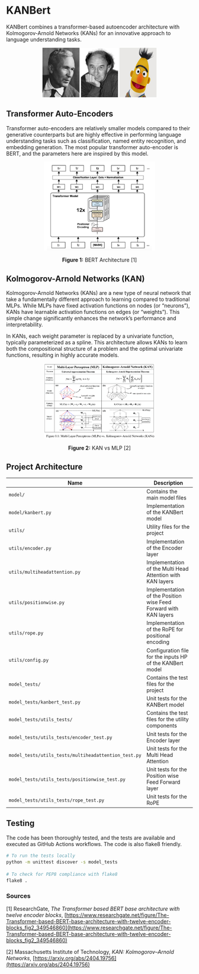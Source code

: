 # KANBert

KANBert combines a transformer-based autoencoder architecture with Kolmogorov-Arnold Networks (KANs) for an innovative approach to language understanding tasks.

<p align="center">
    <img src="./images/kalmogorov.webp" alt="Kalmogorov" width="100" height="133">
    <img src="./images/arnold.jpeg" alt="Arnold" width="100" height="133">
    <img src="./images/bert.jpeg" alt="BERT" width="100" height="133">
</p>

## Transformer Auto-Encoders

Transformer auto-encoders are relatively smaller models compared to their generative counterparts but are highly effective in performing language understanding tasks such as classification, named entity recognition, and embedding generation. The most popular transformer auto-encoder is BERT, and the parameters here are inspired by this model.

<p align="center">
    <img src="images/bert_archi.png" alt="BERT Architecture" width="300">
</p>

<p align="center">
    <b>Figure 1:</b> BERT Architecture [1]
</p>

## Kolmogorov-Arnold Networks (KAN)

Kolmogorov-Arnold Networks (KANs) are a new type of neural network that take a fundamentally different approach to learning compared to traditional MLPs. While MLPs have fixed activation functions on nodes (or “neurons”), KANs have learnable activation functions on edges (or “weights”). This simple change significantly enhances the network’s performance and interpretability.

In KANs, each weight parameter is replaced by a univariate function, typically parameterized as a spline. This architecture allows KANs to learn both the compositional structure of a problem and the optimal univariate functions, resulting in highly accurate models.

<p align="center">
    <img src="images/mlp_vs_kan.png" alt="KAN vs MLP" width="300">
</p>

<p align="center">
    <b>Figure 2:</b> KAN vs MLP [2]
</p>

## Project Architecture

| Name                        | Description                                                        |
|-----------------------------|--------------------------------------------------------------------|
| `model/`                    | Contains the main model files                                      |
| `model/kanbert.py`          | Implementation of the KANBert model                                |
| `utils/`                    | Utility files for the project                                      |
| `utils/encoder.py`          | Implementation of the Encoder layer                                |
| `utils/multiheadattention.py`| Implementation of the Multi Head Attention with KAN layers                     |
| `utils/positionwise.py`     | Implementation of the Position wise Feed Forward with KAN layers                |
| `utils/rope.py`             | Implementation of the RoPE for positional encoding                             |
| `utils/config.py`           | Configuration file for the inputs HP of the KANBert model                           |
| `model_tests/`              | Contains the test files for the project                            |
| `model_tests/kanbert_test.py`| Unit tests for the KANBert model                                  |
| `model_tests/utils_tests/`  | Contains the test files for the utility components                 |
| `model_tests/utils_tests/encoder_test.py`| Unit tests for the Encoder layer                    |
| `model_tests/utils_tests/multiheadattention_test.py`| Unit tests for the Multi Head Attention |
| `model_tests/utils_tests/positionwise_test.py`| Unit tests for the Position wise Feed Forward layer|
| `model_tests/utils_tests/rope_test.py`| Unit tests for the RoPE                           |

## Testing

The code has been thoroughly tested, and the tests are available and executed as GitHub Actions workflows. The code is also flake8 friendly.

```sh
# To run the tests locally
python -m unittest discover -s model_tests

# To check for PEP8 compliance with flake8
flake8 .
```

### Sources

[1] ResearchGate, *The Transformer based BERT base architecture with twelve encoder blocks*, [https://www.researchgate.net/figure/The-Transformer-based-BERT-base-architecture-with-twelve-encoder-blocks_fig2_349546860](https://www.researchgate.net/figure/The-Transformer-based-BERT-base-architecture-with-twelve-encoder-blocks_fig2_349546860)


[2] Massachusetts Institute of Technology, *KAN: Kolmogorov–Arnold Networks*, [https://arxiv.org/abs/2404.19756](https://arxiv.org/abs/2404.19756)
